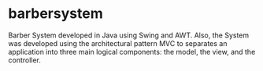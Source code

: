 # barbersystem
Barber System developed in Java using Swing and AWT. Also, the System was developed using the architectural pattern MVC to separates an application into three main logical components: the model, the view, and the controller. 
